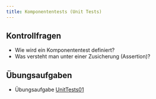 ```yaml
---
title: Komponententests (Unit Tests)
---
```


## Kontrollfragen
- Wie wird ein Komponententest definiert?
- Was versteht man unter einer Zusicherung (Assertion)?

## Übungsaufgaben
- Übungsaufgabe [UnitTests01](unit-tests01.md)
